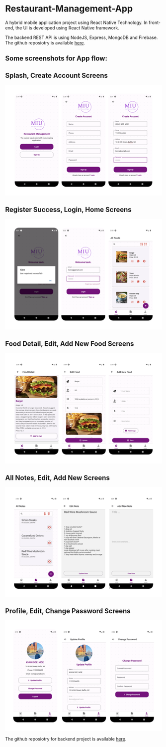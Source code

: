 # Restaurant-Management-App

A hybrid mobile application project using React Native Technology. In front-end, the UI is developed using React Native framework. 

The backend REST API is using NodeJS, Express, MongoDB and Firebase. The github reposiotry is available [here](https://github.com/ksmaprince/Restaurant-Management-System).


## Some screenshots for App flow:


## Splash, Create Account Screens

![alt text](screens/splash_create_acc.png)

## Register Success, Login, Home Screens

![alt text](screens/register_login_home.png)

## Food Detail, Edit, Add New Food Screens

![alt text](screens/detail_edit_addnew.png)


## All Notes, Edit, Add New Screens

![alt text](screens/notes_edit_add.png)


## Profile, Edit, Change Password Screens
![alt text](screens/profile_edit_pwdchange.png)


The github reposiotry for backend project is available [here](https://github.com/ksmaprince/Restaurant-Management-System).